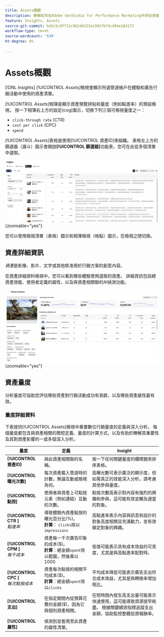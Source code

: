 ```yaml
---
title: Assets概觀
description: 瞭解如何在Adobe GenStudio for Performance Marketing中評估資產效能。
feature: Insights, Assets
source-git-commit: bd3c5c9ff12c962d4123ac992fb74cd94e184172
workflow-type: tm+mt
source-wordcount: '539'
ht-degree: 0%

---
```


# Assets概觀

[!DNL Insights] _[!UICONTROL Assets]_&#x200B;檢視會顯示所選管道帳戶在體驗和廣告行銷活動中使用的資產清單。

_[!UICONTROL Assets]_&#x200B;相簿是顯示資產預覽拼貼和量度（例如點進率）的預設檢視。 按一下相簿右上方的設定(cog)圖示，切換下列三個可檢視量度之一：

- `click-through rate` (CTR)
- `cost per click` (CPC)
- `spend`

_[!UICONTROL Assets]_&#x200B;表格是使用[!UICONTROL 資產ID]來組織。 表格左上方的篩選器（漏斗）圖示會開啟&#x200B;**[!UICONTROL 篩選器]**&#x200B;功能表，您可在此從多個清單中選取。

![Assets篩選器和資料表](/help/assets/insights-assets-filter.png){zoomable="yes"}

您可以使用檢視清單（表格）圖示和相簿檢視（格點）圖示，在檢視之間切換。

## 資產詳細資訊

_資產_&#x200B;是影像、影片、文字或其他核准用於行銷方案的創意內容。

在資產詳細資料檢視中，您可以看到哪些體驗使用選取的資產。 詳細資訊包括總資產效能、使用者定義的屬性，以及與資產相關聯的AI偵測功能。

![資產詳細資料](/help/assets/insights-asset-details.png){zoomable="yes"}

## 資產量度

分析量度可協助您評估哪些資產對行銷活動成功有貢獻，以及哪些資產屬性最有效。

### 量度詳細資料

下表提供[!UICONTROL Assets]檢視中重要數位行銷量度的定義與深入分析。 每個量度都包含與資產相關的簡短定義、量度的計算方式，以及有助於瞭解其重要性及其對資產影響的一或多個深入分析。

| 量度 | 定義 | Insight |
| ---------------------- | ----------------------------- | -------------------------------- |
| **[!UICONTROL 資產ID]** | 與此資產相關聯的名稱。 | 按一下任何關鍵量度的欄標題來排序表格。 |
| **[!UICONTROL 曝光次數]** | 每次資產載入管道時的計數，無論互動或檢視為何。 | 高曝光數可表示廣泛的顯示度，但如需真正的效能深入分析，請考慮其他參與量度。 |
| **[!UICONTROL 點按]** | 使用者與資產上可點按元素（例如連結）互動的次數。 | 點按次數高表示對內容有強烈的興趣和參與，這可能有效並觸及適當的對象。 |
| **[!UICONTROL CTR ]**<br>_點進率_ | 導致體驗內資產點按的曝光百分比(%)。<br>**計算**： `clicks`除以`impressions` | 高點進率表示內容與訊息和設計的對象高度相關且充滿動力，並有效鎖定對象的興趣。 |
| **[!UICONTROL CPM ]**<br>_每千成本_ | 資產每一千次廣告印象的成本($)。<br>**計算**：總金額`spent`除以範圍，然後乘以1000 | 低值可能表示具有成本效益的可見度，尤其是與高點進率配對時。 |
| **[!UICONTROL CPC ]**<br>_每次點按成本_ | 資產每次點按的相關平均成本($)。<br>**計算**：總金額`spent`除以`clicks` | 平均成本降低可能表示廣告支出符合成本效益，尤其是與轉換率增加相比。 |
| **[!UICONTROL 支出]** | 在指定期間內從預算花費的金額($)，因為它與個別資產相關。 | 在短時間內發生高支出量可能表示快速使用，這可能導致資源提早耗盡。 根據關鍵績效指標追蹤支出金額，協助監控整體投資報酬率。 |
| **[!UICONTROL 屬性]** | 偵測到並套用至此資產的屬性清單。 | |
